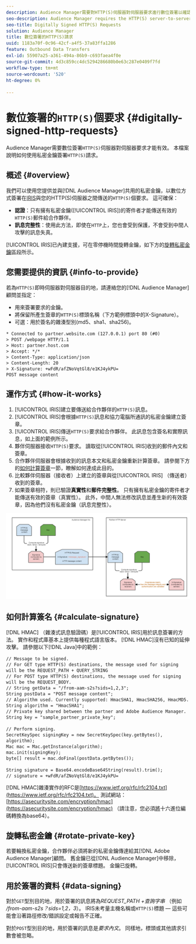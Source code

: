 ```yaml
---
description: Audience Manager需要對HTTP(S)伺服器對伺服器要求進行數位簽署以確認有效性。 本檔案說明如何使用私密金鑰簽署HTTP請求。
seo-description: Audience Manager requires the HTTP(S) server-to-server requests to be digitally signed for validity. This document describes how you can sign HTTP(S) requests with private keys.
seo-title: Digitally Signed HTTP(S) Requests
solution: Audience Manager
title: 數位簽署的HTTP(S)請求
uuid: 1183a70f-0c96-42cf-a4f5-37a83ffa1286
feature: Outbound Data Transfers
exl-id: 55907a25-a361-494a-86b9-c693faea4f0e
source-git-commit: 4d3c859cc4dc5294286680b0e63c287e0409f7fd
workflow-type: tm+mt
source-wordcount: '520'
ht-degree: 0%

---
```


# 數位簽署的`HTTP(S)`個要求 {#digitally-signed-http-requests}

Audience Manager需要數位簽署`HTTP(S)`伺服器對伺服器要求才能有效。 本檔案說明如何使用私密金鑰簽署`HTTP(S)`請求。

## 概述 {#overview}

<!-- digitally_signed_http_requests.xml -->

我們可以使用您提供並與[!DNL Audience Manager]共用的私密金鑰，以數位方式簽署在[IRIS](../../../reference/system-components/components-data-action.md#iris)與您的HTTP(S)伺服器之間傳送的`HTTP(S)`個要求。 這可確保：

* **認證**：只有擁有私密金鑰([!UICONTROL IRIS])的寄件者才能傳送有效的`HTTP(S)`郵件給合作夥伴。
* **訊息完整性**：使用此方法，即使在`HTTP`上，您也會受到保護，不會受到中間人攻擊的訊息失真。

[!UICONTROL IRIS]已內建支援，可在零停機時間旋轉金鑰，如下方的[旋轉私密金鑰](../../../integration/receiving-audience-data/real-time-outbound-transfers/digitally-signed-http-requests.md#rotate-private-key)區段所示。

## 您需要提供的資訊 {#info-to-provide}

若為`HTTP(S)`即時伺服器對伺服器目的地，請連絡您的[!DNL Audience Manager]顧問並指定：

* 用來簽署要求的金鑰。
* 將保留所產生簽章的`HTTP(S)`標頭名稱（下方範例標頭中的X-Signature）。
* 可選：用於簽名的雜湊型別(md5、sha1、sha256)。

```
* Connected to partner.website.com (127.0.0.1) port 80 (#0)
> POST /webpage HTTP/1.1
> Host: partner.host.com
> Accept: */*
> Content-Type: application/json
> Content-Length: 20
> X-Signature: +wFdR/afZNoVqtGl8/e1KJ4ykPU=
POST message content
```

## 運作方式 {#how-it-works}

1. [!UICONTROL IRIS]建立要傳送給合作夥伴的`HTTP(S)`訊息。
1. [!UICONTROL IRIS]會根據`HTTP(S)`訊息和協力電腦所通訊的私密金鑰建立簽章。
1. [!UICONTROL IRIS]傳送`HTTP(S)`要求給合作夥伴。 此訊息包含簽名和實際訊息，如上面的範例所示。
1. 夥伴伺服器接收`HTTP(S)`要求。 讀取從[!UICONTROL IRIS]收到的郵件內文和簽章。
1. 合作夥伴伺服器會根據收到的訊息本文和私密金鑰重新計算簽章。 請參閱下方的[如何計算簽章](../../../integration/receiving-audience-data/real-time-outbound-transfers/digitally-signed-http-requests.md#calculate-signature)一節，瞭解如何達成此目的。
1. 比較夥伴伺服器（接收者）上建立的簽章與從[!UICONTROL IRIS] （傳送者）收到的簽章。
1. 如果簽章相符，則已驗證&#x200B;**真實性**&#x200B;和&#x200B;**郵件完整性**。 只有擁有私密金鑰的寄件者才能傳送有效的簽章（真實性）。 此外，中間人無法修改訊息並產生新的有效簽章，因為他們沒有私密金鑰（訊息完整性）。

![](assets/iris-digitally-sign-http-request.png)

## 如何計算簽名 {#calculate-signature}

[!DNL HMAC] （雜湊式訊息驗證碼）是[!UICONTROL IRIS]用於訊息簽署的方法。 實作和程式庫基本上提供每種程式語言版本。 [!DNL HMAC]沒有已知的延伸攻擊。 請參閱以下[!DNL Java]中的範例：

```
// Message to be signed.
// For GET type HTTP(S) destinations, the message used for signing will be the REQUEST_PATH + QUERY_STRING
// For POST type HTTP(S) destinations, the message used for signing will be the REQUEST_BODY.
// String getData = "/from-aam-s2s?sids=1,2,3";
String postData = "POST message content";
// Algorithm used. Currently supported: HmacSHA1, HmacSHA256, HmacMD5.
String algorithm = "HmacSHA1";
// Private key shared between the partner and Adobe Audience Manager.
String key = "sample_partner_private_key";
  
// Perform signing.
SecretKeySpec signingKey = new SecretKeySpec(key.getBytes(), algorithm);
Mac mac = Mac.getInstance(algorithm);
mac.init(signingKey);
byte[] result = mac.doFinal(postData.getBytes());
  
String signature = Base64.encodeBase64String(result).trim(); 
// signature = +wFdR/afZNoVqtGl8/e1KJ4ykPU=
```

[!DNL HMAC]雜湊實作的RFC是[https://www.ietf.org/rfc/rfc2104.txt](https://www.ietf.org/rfc/rfc2104.txt)。 測試網站： [https://asecuritysite.com/encryption/hmac](https://asecuritysite.com/encryption/hmac) （請注意，您必須[將](https://tomeko.net/online_tools/hex_to_base64.php?lang=en)十六進位編碼轉換為base64）。

## 旋轉私密金鑰 {#rotate-private-key}

若要輪換私密金鑰，合作夥伴必須將新的私密金鑰傳達給其[!DNL Adobe Audience Manager]顧問。 舊金鑰已從[!DNL Audience Manager]中移除，[!UICONTROL IRIS]只會傳送新的簽章標題。 金鑰已旋轉。

## 用於簽署的資料 {#data-signing}

對於`GET`型別目的地，用於簽署的訊息將為&#x200B;*REQUEST_PATH +查詢字串* （例如&#x200B;*/from-aam-s2s？sids=1,2，3*）。 IRIS未考量主機名稱或`HTTP(S)`標題 — 這些可能會沿著路徑修改/錯誤設定或報告不正確。

對於`POST`型別目的地，用於簽署的訊息是&#x200B;*要求內文*。 同樣地，標頭或其他請求引數會被忽略。
